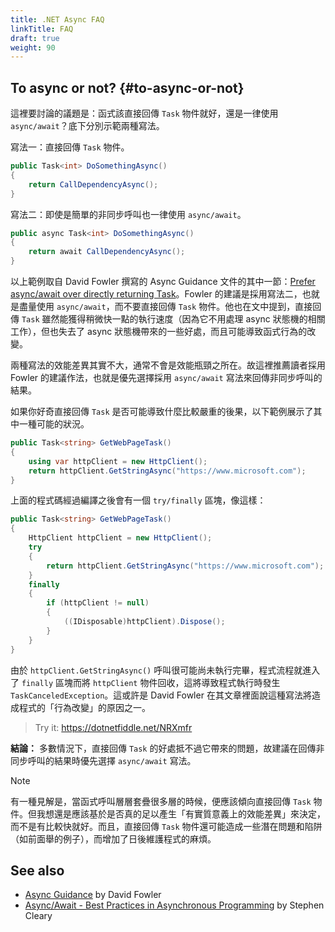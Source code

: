 ```yaml
---
title: .NET Async FAQ
linkTitle: FAQ
draft: true
weight: 90
---
```


## To async or not? {#to-async-or-not}

這裡要討論的議題是：函式該直接回傳 `Task` 物件就好，還是一律使用 `async/await`？底下分別示範兩種寫法。

寫法一：直接回傳 `Task` 物件。

```csharp
public Task<int> DoSomethingAsync()
{
    return CallDependencyAsync();
}
```

寫法二：即使是簡單的非同步呼叫也一律使用 `async/await`。

```csharp
public async Task<int> DoSomethingAsync()
{
    return await CallDependencyAsync();
}
```

以上範例取自 David Fowler 撰寫的 Async Guidance 文件的其中一節：[Prefer async/await over directly returning Task](https://github.com/davidfowl/AspNetCoreDiagnosticScenarios/blob/master/AsyncGuidance.md#prefer-asyncawait-over-directly-returning-task)。Fowler 的建議是採用寫法二，也就是盡量使用 `async/await`，而不要直接回傳 `Task` 物件。他也在文中提到，直接回傳 `Task` 雖然能獲得稍微快一點的執行速度（因為它不用處理 async 狀態機的相關工作），但也失去了 async 狀態機帶來的一些好處，而且可能導致函式行為的改變。

兩種寫法的效能差異其實不大，通常不會是效能瓶頸之所在。故這裡推薦讀者採用 Fowler 的建議作法，也就是優先選擇採用 `async/await` 寫法來回傳非同步呼叫的結果。

如果你好奇直接回傳 `Task` 是否可能導致什麼比較嚴重的後果，以下範例展示了其中一種可能的狀況。

```csharp
public Task<string> GetWebPageTask()
{
    using var httpClient = new HttpClient();
    return httpClient.GetStringAsync("https://www.microsoft.com");
}
```

上面的程式碼經過編譯之後會有一個 `try/finally` 區塊，像這樣：

```csharp
public Task<string> GetWebPageTask()
{
    HttpClient httpClient = new HttpClient();
    try
    {
        return httpClient.GetStringAsync("https://www.microsoft.com");
    }
    finally
    {
        if (httpClient != null)
        {
            ((IDisposable)httpClient).Dispose();
        }
    }
}
```

由於 `httpClient.GetStringAsync()` 呼叫很可能尚未執行完畢，程式流程就進入了 `finally` 區塊而將 `httpClient` 物件回收，這將導致程式執行時發生 `TaskCanceledException`。這或許是 David Fowler 在其文章裡面說這種寫法將造成程式的「行為改變」的原因之一。

> Try it: <https://dotnetfiddle.net/NRXmfr>

**結論：** 多數情況下，直接回傳 `Task` 的好處抵不過它帶來的問題，故建議在回傳非同步呼叫的結果時優先選擇 `async/await` 寫法。

> [!note]
> 有一種見解是，當函式呼叫層層套疊很多層的時候，便應該傾向直接回傳 `Task` 物件。但我想還是應該基於是否真的足以產生「有實質意義上的效能差異」來決定，而不是有比較快就好。而且，直接回傳 `Task` 物件還可能造成一些潛在問題和陷阱（如前面舉的例子），而增加了日後維護程式的麻煩。

## See also

- [Async Guidance](https://github.com/davidfowl/AspNetCoreDiagnosticScenarios/blob/master/AsyncGuidance.md) by David Fowler
- [Async/Await - Best Practices in Asynchronous Programming](https://learn.microsoft.com/en-us/archive/msdn-magazine/2013/march/async-await-best-practices-in-asynchronous-programming) by Stephen Cleary
